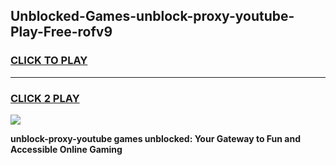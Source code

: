 
## Unblocked-Games-unblock-proxy-youtube-Play-Free-rofv9
<h3>
<a href="https://premium76.site?title=unblock-proxy-youtube&ref=18A1">CLICK TO PLAY</a></h3>
<hr>

<h3>
<a href="https://premium76.site?title=unblock-proxy-youtube&ref=18A1">CLICK 2 PLAY</a>
  
</h3>

<a href="https://premium76.site?title=unblock-proxy-youtube&ref=18A1"><img src="https://clearcache.store/games.png"></a>


**unblock-proxy-youtube games unblocked: Your Gateway to Fun and Accessible Online Gaming**
